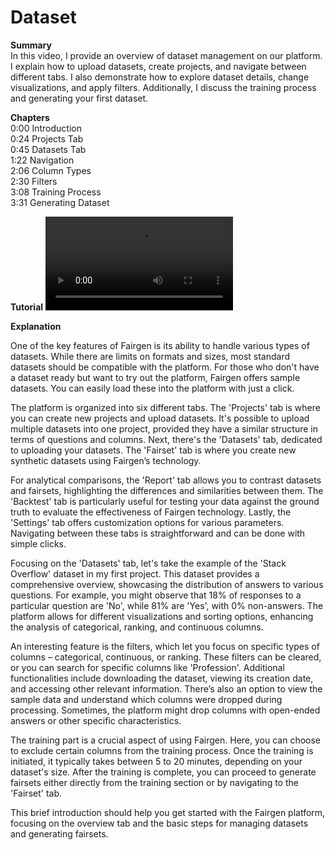 # Dataset

**Summary**
<br /> In this video, I provide an overview of dataset management on our platform. I explain how to upload datasets, create projects, and navigate between different tabs. I also demonstrate how to explore dataset details, change visualizations, and apply filters. Additionally, I discuss the training process and generating your first dataset. 

**Chapters**
<br /> 0:00 Introduction
<br /> 0:24 Projects Tab
<br /> 0:45 Datasets Tab
<br /> 1:22 Navigation
<br /> 2:06 Column Types
<br /> 2:30 Filters
<br /> 3:08 Training Process
<br /> 3:31 Generating Dataset

**Tutorial**
![type:video](https://fairgen-app-static.s3.amazonaws.com/docs/documentation-videos/datasets.mp4)

**Explanation**

One of the key features of Fairgen is its ability to handle various types of datasets. While there are limits on formats and sizes, most standard datasets should be compatible with the platform. For those who don't have a dataset ready but want to try out the platform, Fairgen offers sample datasets. You can easily load these into the platform with just a click.

The platform is organized into six different tabs. The 'Projects' tab is where you can create new projects and upload datasets. It's possible to upload multiple datasets into one project, provided they have a similar structure in terms of questions and columns. Next, there's the 'Datasets' tab, dedicated to uploading your datasets. The 'Fairset' tab is where you create new synthetic datasets using Fairgen’s technology.

For analytical comparisons, the 'Report' tab allows you to contrast datasets and fairsets, highlighting the differences and similarities between them. The 'Backtest' tab is particularly useful for testing your data against the ground truth to evaluate the effectiveness of Fairgen technology. Lastly, the 'Settings' tab offers customization options for various parameters. Navigating between these tabs is straightforward and can be done with simple clicks.

Focusing on the 'Datasets' tab, let's take the example of the 'Stack Overflow' dataset in my first project. This dataset provides a comprehensive overview, showcasing the distribution of answers to various questions. For example, you might observe that 18% of responses to a particular question are 'No', while 81% are 'Yes', with 0% non-answers. The platform allows for different visualizations and sorting options, enhancing the analysis of categorical, ranking, and continuous columns.

An interesting feature is the filters, which let you focus on specific types of columns – categorical, continuous, or ranking. These filters can be cleared, or you can search for specific columns like 'Profession'. Additional functionalities include downloading the dataset, viewing its creation date, and accessing other relevant information. There’s also an option to view the sample data and understand which columns were dropped during processing. Sometimes, the platform might drop columns with open-ended answers or other specific characteristics.

The training part is a crucial aspect of using Fairgen. Here, you can choose to exclude certain columns from the training process. Once the training is initiated, it typically takes between 5 to 20 minutes, depending on your dataset's size. After the training is complete, you can proceed to generate fairsets either directly from the training section or by navigating to the 'Fairset' tab.

This brief introduction should help you get started with the Fairgen platform, focusing on the overview tab and the basic steps for managing datasets and generating fairsets.